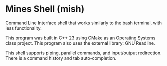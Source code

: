 # Mines Shell (mish)
Command Line Interface shell that works similarly to the bash terminal, with less functionality.

This program was built in C++ 23 using CMake as an Operating Systems class project.
This program also uses the external library: GNU Readline.

This shell supports piping, parallel commands, and input/output redirection.
There is a command history and tab auto-completion.